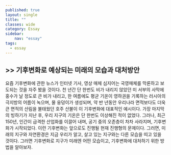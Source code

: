 ```yaml
---
published: true
layout: single
title: ""
classes: wide
category: Essay
sidebar:
    nav: "essay" 
tags: 
  - essay
---
```


## >> 기후변화로 예상되는 미래의 모습과 대처방안

  요즘 기후변화에 관한 뉴스가 인터넷 기사, 영상 매체 심지어는 국영매체를 막론하고 보도되는 것을 자주 봤을 것이다. 천 년간 단 한번도 비가 내리지 않았던 미 서부의 사막에 홍수가 날 정도로 큰 비가 내리고, 한 여름에도 평균 기온이 영하권을 기록하는 러시아의 극지방의 어름이 녹으며, 물 웅덩이가 생성되며, 약 반 년동안 우리나라 면적보다도 더욱 큰 면적의 산림을 불태웠던 호주 산불이 이 기후변화에 대표적인 예시이다. 가장 마지막의 빙하기가 지난 후, 우리 지구의 기온은 단 한번도 이상해진 적이 없었다. 그러나, 최근 150년, 인간이 급격한 산업화를 이끌어 내며, 공기 중의 오존층이 차차 사라지며, 기후변화가 시작되었다. 이런 기후변화는 앞으로도 진행될 현재 진행형의 문제이다. 그러면, 미래의 지구와 자연환경은 지금 우리가 알고, 살고 있는 지구와는 다른 모습을 띠고 있을 것이다. 그러면 기후변화로 지구가 미래엔 어떤 모습이고, 기후변화에 대처하기 위한 방법을 알아보자. 
